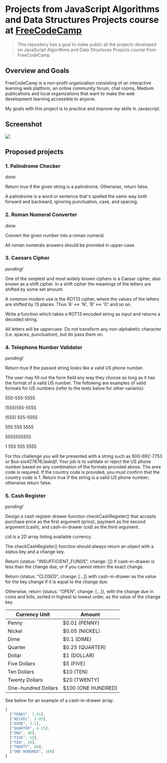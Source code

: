 # Projects from JavaScript Algorithms and Data Structures Projects course at <a href="https://www.freecodecamp.org/" target="blank">FreeCodeCamp</a>

> This repository has a goal to make public all the projects developed on JavaScript Algorithms and Data Structures Projects course from FreeCodeCamp

## Overview and Goals
FreeCodeCamp is a non-profit organization consisting of an interactive learning web platform, an online community forum, chat rooms, Medium publications and local organizations that want to make the web development learning accessible to anyone.

My goals with this project is to practice and improve my skills in Javascript.

## Screenshot

![](https://i.ibb.co/jJ6GzgW/Captura-de-tela-de-2020-03-27-07-33-45.png)

## Proposed projects

### 1. Palindrome Checker
*done*

Return true if the given string is a palindrome. Otherwise, return false.

A palindrome is a word or sentence that's spelled the same way both forward and backward, ignoring punctuation, case, and spacing.

### 2. Roman Numeral Converter
*done*

Convert the given number into a roman numeral.

All roman numerals answers should be provided in upper-case.

### 3. Caesars Cipher
*pending!*

One of the simplest and most widely known ciphers is a Caesar cipher, also known as a shift cipher. In a shift cipher the meanings of the letters are shifted by some set amount.

A common modern use is the ROT13 cipher, where the values of the letters are shifted by 13 places. Thus 'A' ↔ 'N', 'B' ↔ 'O' and so on.

Write a function which takes a ROT13 encoded string as input and returns a decoded string.

All letters will be uppercase. Do not transform any non-alphabetic character (i.e. spaces, punctuation), but do pass them on.

### 4. Telephone Number Validator
*pending!*

Return true if the passed string looks like a valid US phone number.

The user may fill out the form field any way they choose as long as it has the format of a valid US number. The following are examples of valid formats for US numbers (refer to the tests below for other variants):

555-555-5555

(555)555-5555

(555) 555-5555

555 555 5555

5555555555

1 555 555 5555

For this challenge you will be presented with a string such as 800-692-7753 or 8oo-six427676;laskdjf. Your job is to validate or reject the US phone number based on any combination of the formats provided above. The area code is required. If the country code is provided, you must confirm that the country code is 1. Return true if the string is a valid US phone number; otherwise return false.

### 5. Cash Register
*pending!*

Design a cash register drawer function checkCashRegister() that accepts purchase price as the first argument (price), payment as the second argument (cash), and cash-in-drawer (cid) as the third argument.

cid is a 2D array listing available currency.

The checkCashRegister() function should always return an object with a status key and a change key.

Return {status: "INSUFFICIENT_FUNDS", change: []} if cash-in-drawer is less than the change due, or if you cannot return the exact change.

Return {status: "CLOSED", change: [...]} with cash-in-drawer as the value for the key change if it is equal to the change due.

Otherwise, return {status: "OPEN", change: [...]}, with the change due in coins and bills, sorted in highest to lowest order, as the value of the change key.

Currency Unit | Amount
--------- | ------
Penny | $0.01 (PENNY)
Nickel | $0.05 (NICKEL)
Dime | $0.1 (DIME)
Quarter | $0.25 (QUARTER)
Dollar | $1 (DOLLAR)
Five Dollars | $5 (FIVE)
Ten Dollars | $10 (TEN)
Twenty Dollars | $20 (TWENTY)
One-hundred Dollars | $100 (ONE HUNDRED)

See below for an example of a cash-in-drawer array:

```javascript
[
  ["PENNY", 1.01],
  ["NICKEL", 2.05],
  ["DIME", 3.1],
  ["QUARTER", 4.25],
  ["ONE", 90],
  ["FIVE", 55],
  ["TEN", 20],
  ["TWENTY", 60],
  ["ONE HUNDRED", 100]
]
```

